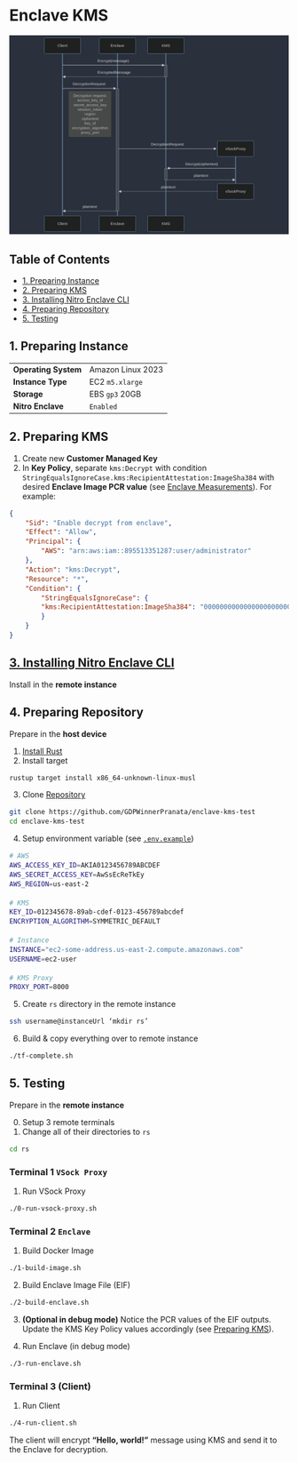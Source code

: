 # Enclave KMS

![Sequence Diagram](./sequence.png)

## Table of Contents

- [1. Preparing Instance](#1-preparing-instance)
- [2. Preparing KMS](#2-preparing-kms)
- [3. Installing Nitro Enclave CLI](#3-installing-nitro-enclave-cli)
- [4. Preparing Repository](#4-preparing-repository)
- [5. Testing](#5-testing)

## 1. Preparing Instance

|                      |                   |
| -------------------- | ----------------- |
| **Operating System** | Amazon Linux 2023 |
| **Instance Type**    | EC2 `m5.xlarge`   |
| **Storage**          | EBS `gp3` 20GB    |
| **Nitro Enclave**    | `Enabled`         |

## 2. Preparing KMS

1. Create new **Customer Managed Key**
2. In **Key Policy**, separate `kms:Decrypt` with condition `StringEqualsIgnoreCase.kms:RecipientAttestation:ImageSha384` with desired **Enclave Image PCR value** (see [Enclave Measurements](https://docs.aws.amazon.com/enclaves/latest/user/set-up-attestation.html#where)). For example:

```JSON
{
    "Sid": "Enable decrypt from enclave",
    "Effect": "Allow",
    "Principal": {
        "AWS": "arn:aws:iam::895513351287:user/administrator"
    },
    "Action": "kms:Decrypt",
    "Resource": "*",
    "Condition": {
        "StringEqualsIgnoreCase": {
        "kms:RecipientAttestation:ImageSha384": "000000000000000000000000000000000000000000000000000000000000000000000000000000000000000000000000"
        }
    }
}
```

## [3. Installing Nitro Enclave CLI](https://docs.aws.amazon.com/enclaves/latest/user/nitro-enclave-cli-install.html)

Install in the **remote instance**

## 4. Preparing Repository

Prepare in the **host device**

1. [Install Rust](https://www.google.com/url?q=https://www.rust-lang.org/tools/install&sa=D&source=docs&ust=1705554698432182&usg=AOvVaw0rW39ZE_czRLfyiqz947pW)
2. Install target

```bash
rustup target install x86_64-unknown-linux-musl
```

3. Clone [Repository](https://github.com/GDPWinnerPranata/enclave-kms-test)

```bash
git clone https://github.com/GDPWinnerPranata/enclave-kms-test
cd enclave-kms-test
```

4. Setup environment variable (see [`.env.example`](./.env.example))

```bash
# AWS
AWS_ACCESS_KEY_ID=AKIA0123456789ABCDEF
AWS_SECRET_ACCESS_KEY=AwSsEcReTkEy
AWS_REGION=us-east-2

# KMS
KEY_ID=012345678-89ab-cdef-0123-456789abcdef
ENCRYPTION_ALGORITHM=SYMMETRIC_DEFAULT

# Instance
INSTANCE="ec2-some-address.us-east-2.compute.amazonaws.com"
USERNAME=ec2-user

# KMS Proxy
PROXY_PORT=8000
```

5. Create `rs` directory in the remote instance

```bash
ssh username@instanceUrl ‘mkdir rs’
```

6. Build & copy everything over to remote instance

```bash
./tf-complete.sh
```

## 5. Testing

Prepare in the **remote instance**

0. Setup 3 remote terminals
1. Change all of their directories to `rs`

```bash
cd rs
```

### Terminal 1 `VSock Proxy`

1. Run VSock Proxy

```bash
./0-run-vsock-proxy.sh
```

### Terminal 2 `Enclave`

1. Build Docker Image

```bash
./1-build-image.sh
```

2. Build Enclave Image File (EIF)

```bash
./2-build-enclave.sh
```

3. **(Optional in debug mode)** Notice the PCR values of the EIF outputs. Update the KMS Key Policy values accordingly (see [Preparing KMS](#2-preparing-kms)).

4. Run Enclave (in debug mode)

```bash
./3-run-enclave.sh
```

### Terminal 3 (Client)

1. Run Client

```bash
./4-run-client.sh
```

The client will encrypt **“Hello, world!”** message using KMS and send it to the Enclave for decryption.
